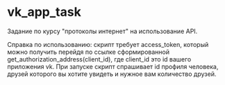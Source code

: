 # vk_app_task
Задание по курсу "протоколы интернет" на использование API.

Справка по использованию: скрипт требует access_token, 
который можно получить перейдя по ссылке сформированной get_authorization_address(client_id),
где client_id это id вашего приложения vk.
При запуске скрипт спрашивает id профиля человека, друзей которого вы хотите увидеть и 
нужное вам количество друзей.
